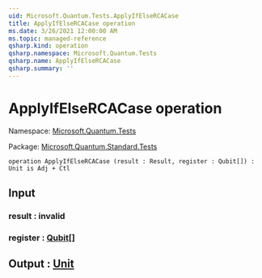 ```yaml
---
uid: Microsoft.Quantum.Tests.ApplyIfElseRCACase
title: ApplyIfElseRCACase operation
ms.date: 3/26/2021 12:00:00 AM
ms.topic: managed-reference
qsharp.kind: operation
qsharp.namespace: Microsoft.Quantum.Tests
qsharp.name: ApplyIfElseRCACase
qsharp.summary: ''
---
```


# ApplyIfElseRCACase operation

Namespace: [Microsoft.Quantum.Tests](xref:Microsoft.Quantum.Tests)

Package: [Microsoft.Quantum.Standard.Tests](https://nuget.org/packages/Microsoft.Quantum.Standard.Tests)




```qsharp
operation ApplyIfElseRCACase (result : Result, register : Qubit[]) : Unit is Adj + Ctl
```


## Input

### result : __invalid<Result>__




### register : [Qubit](xref:microsoft.quantum.lang-ref.qubit)[]





## Output : [Unit](xref:microsoft.quantum.lang-ref.unit)

